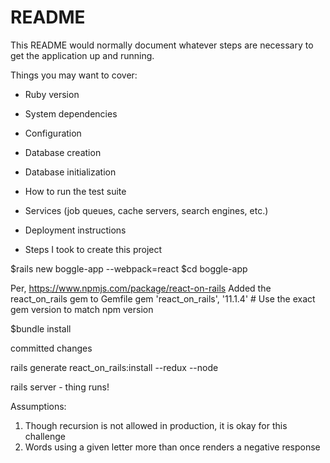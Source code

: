 # README

This README would normally document whatever steps are necessary to get the
application up and running.

Things you may want to cover:

* Ruby version

* System dependencies

* Configuration

* Database creation

* Database initialization

* How to run the test suite

* Services (job queues, cache servers, search engines, etc.)

* Deployment instructions

* Steps I took to create this project

$rails new boggle-app --webpack=react
$cd boggle-app

Per, https://www.npmjs.com/package/react-on-rails
Added the react_on_rails gem to Gemfile
gem 'react_on_rails', '11.1.4' # Use the exact gem version to match npm version

$bundle install

committed changes

rails generate react_on_rails:install --redux --node

rails server - thing runs!


Assumptions:

1. Though recursion is not allowed in production, it is okay for this challenge
2. Words using a given letter more than once renders a negative response
